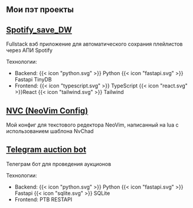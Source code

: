 ## Мои пэт проекты

## [Spotify_save_DW](https://github.com/akorzunin/Spotify_save_DW)

Fullstack вэб приложение для автоматического сохрания плейлистов через АПИ Spotify

Технологии:

- Backend: {{< icon "python.svg" >}} Python {{< icon "fastapi.svg" >}} Fastapi TinyDB
- Frontend: {{< icon "typescript.svg" >}} TypeScript {{< icon "react.svg" >}}React {{< icon "tailwind.svg" >}} Tailwind

## [NVC (NeoVim Config)](https://github.com/akorzunin/nvc)

Мой конфиг для текстового редектора NeoVim, написанный на lua с использованием шаблона NvChad

## [Telegram auction bot](https://github.com/akorzunin/telegram_auction_bot)

Телеграм бот для проведения аукционов

Технологии:

- Backend: {{< icon "python.svg" >}} Python {{< icon "fastapi.svg" >}} Fastapi {{< icon "sqlite.svg" >}} SQLite
- Frontend: PTB RESTAPI
